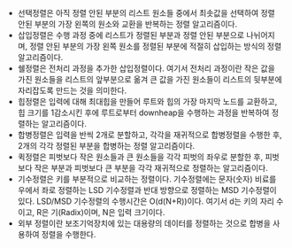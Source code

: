 - 선택정렬은 아직 정렬 안된 부분의 리스트 원소들 중에서 최솟값을 선택하여 정렬 안된 부분의 가장 왼쪽의 원소와 교환을 반복하는 정렬 알고리즘이다.
- 삽입정렬은 수행 과정 중에 리스트가 정렬된 부분과 정렬 안된 부분으로 나뉘어지며, 정렬 안된 부분의 가장 왼쪽 원소를 정렬된 부분에 적절히 삽입하는 방식의 정렬 알고리즘이다.
- 쉘정렬은 전처리 과정을 추가한 삽입정렬이다. 여기서 전처리 과정이란 작은 값을 가진 원소들을 리스트의 앞부분으로 옮겨 큰 값을 가진 원소들이 리스트의 뒷부분에 자리잡도록 만드는 것을 의미한다.
- 힙정렬은 입력에 대해 최대힙을 만들어 루트와 힙의 가장 마지막 노드를 교환하고, 힙 크기를 1감소시킨 후에 루트로부터 downheap을 수행하는 과정을 반복하여 정렬하는 알고리즘이다.
- 합병정렬은 입력을 반씩 2개로 분할하고, 각각을 재귀적으로 합병정렬을 수행한 후, 2개의 각각 정렬된 부분을 합병하는 정렬 알고리즘이다.
- 퀵정렬은 피벗보다 작은 원소들과 큰 원소들을 각각 피벗의 좌우로 분할한 후, 피벗보다 작은 부분과 피벗보다 큰 부분을 각각 재귀적으로 정렬하는 알고리즘이다.
- 기수정렬은 키를 부분적으로 비교하는 정렬이다. 기수정렬에는 문자(숫자) 비료를 우에서 좌로 정렬하는 LSD 기수정렬과 반대 방향으로 정렬하는 MSD 기수정렬이 있다. LSD/MSD 기수정렬의 수행시간은 O(d(N+R))이다. 여기서 d는 키의 자리 수이고, R은 기(Radix)이며, N은 입력 크기이다.
- 외부 정렬이란 보조기억장치에 있는 대용량의 데이터를 정렬하는 것으로 합병을 사용하여 정렬을 수행한다.